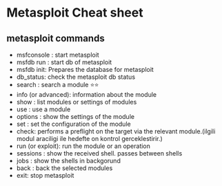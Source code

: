 # Metasploit Cheat sheet

## metasploit commands

- msfconsole : start metasploit
- msfdb run : start db of metasploit
- msfdb init: Prepares the database for metasploit
- db_status: check the metasploit db status
- search : search a module ⭐️⭐️
- info (or advanced): information about the module
- show : list modules or settings of modules
- use : use a module
- options : show the settings of the module
- set : set the configuration of the module
- check: performs a preflight on the target via the relevant module.(ilgili modul araciligi ile hedefte on kontrol gerceklestirir.)
- run (or exploit): run the module or an operation
- sessions : show the received shell. passes between shells
- jobs : show the shells in backgorund
- back : back the selected modules 
- exit: stop metasploit


